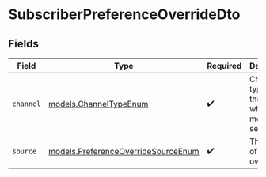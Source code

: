 # SubscriberPreferenceOverrideDto


## Fields

| Field                                                                            | Type                                                                             | Required                                                                         | Description                                                                      |
| -------------------------------------------------------------------------------- | -------------------------------------------------------------------------------- | -------------------------------------------------------------------------------- | -------------------------------------------------------------------------------- |
| `channel`                                                                        | [models.ChannelTypeEnum](../models/channeltypeenum.md)                           | :heavy_check_mark:                                                               | Channel type through which the message is sent                                   |
| `source`                                                                         | [models.PreferenceOverrideSourceEnum](../models/preferenceoverridesourceenum.md) | :heavy_check_mark:                                                               | The source of overrides                                                          |